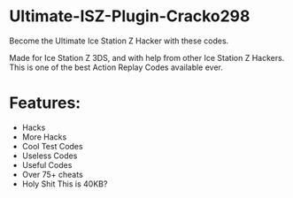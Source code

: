 # Ultimate-ISZ-Plugin-Cracko298
Become the Ultimate Ice Station Z Hacker with these codes. 

Made for Ice Station Z 3DS, and with help from other Ice Station Z Hackers. This is one of the best Action Replay Codes available ever.

# Features:
- Hacks
- More Hacks
- Cool Test Codes
- Useless Codes
- Useful Codes
- Over 75+ cheats
- Holy Shit This is 40KB?
